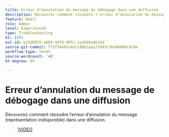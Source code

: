 ```yaml
---
title: Erreur d’annulation du message de débogage dans une diffusion
description: Découvrez comment résoudre l’erreur d’annulation du message (représentation indisponible) dans une diffusion.
feature: Email
role: Admin
level: Experienced
type: Troubleshooting
kt: 8391
exl-id: e22d0976-a668-4dfd-99fc-1aa586a8632d
source-git-commit: 772f54e81c42cc88b1aa123843c36a06866c024e
workflow-type: tm+mt
source-wordcount: '40'
ht-degree: 0%

---
```


# Erreur d’annulation du message de débogage dans une diffusion

Découvrez comment résoudre l’erreur d’annulation du message (représentation indisponible) dans une diffusion.

>[!VIDEO](https://video.tv.adobe.com/v/335895?quality=12)
